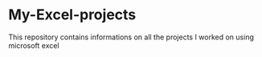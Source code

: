 # My-Excel-projects
This repository contains informations on all the projects I worked on using microsoft excel
